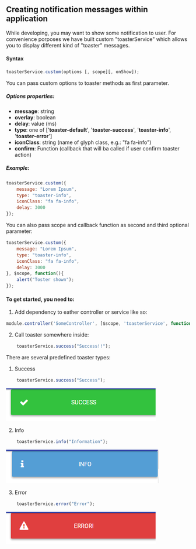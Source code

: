 ## Creating notification messages within application

While developing, you may want to show some notification to user. For convenience porposes we have built custom "toasterService" which allows you to display different kind of "toaster" messages.

#### Syntax
```javascript
toasterService.custom(options [, scope][, onShow]);
```


You can pass custom options to toaster methods as first parameter.

##### Options properties:
- __message__: string
- __overlay__: boolean 
- __delay__: value (ms)
- __type__: one of ['__toaster-default__', '__toaster-success__', '__toaster-info__', '__toaster-error__']
- __iconClass__: string (name of glyph class, e.g.: "fa fa-info")
- __confirm__: Function (callback that will ba called if user confirm toaster action)


##### Example:
```javascript
toasterService.custom({
    message: "Lorem Ipsum",
    type: "toaster-info",
    iconClass: "fa fa-info",
    delay: 3000
});
```
You can also pass scope and callback function as second and third optional parameter:
```javascript
toasterService.custom({
    message: "Lorem Ipsum",
    type: "toaster-info",
    iconClass: "fa fa-info",
    delay: 3000
}, $scope, function(){
    alert("Toster shown");
});
```

#### To get started, you need to:
1. Add dependency to eather controller or service like so:
```javascript
module.controller('SomeController', [$scope, 'toasterService', function ($scope, toasterService) ....
```
2. Call toaster somewhere inside:
```javascript
    toasterService.success("Success!!");
```


There are several predefined toaster types:

1. Success

```javascript
    toasterService.success("Success");
```
![Info toaster image](https://github.com/VALIKCOOL/Ch-041/blob/development/docs/assets/toaster-success.png)


2. Info

```javascript
    toasterService.info("Information");
```

![Info toaster image](https://github.com/VALIKCOOL/Ch-041/blob/development/docs/assets/toaster-info.png)

3. Error
```javascript
    toasterService.error("Error");
```

![Info toaster image](https://github.com/VALIKCOOL/Ch-041/blob/development/docs/assets/toaster-error.png)
